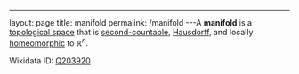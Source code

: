 ---
 layout: page
 title: manifold
 permalink: /manifold
---A **manifold** is a [topological space](https://defsmath.github.io/DefsMath/topological_space) that is [second-countable](https://defsmath.github.io/DefsMath/second-countable), [Hausdorff](https://defsmath.github.io/DefsMath/Hausdorff), and locally [homeomorphic](https://defsmath.github.io/DefsMath/homeomorphism) to $\mathbb R^n$. 

Wikidata ID: [Q203920](https://www.wikidata.org/wiki/Q203920)